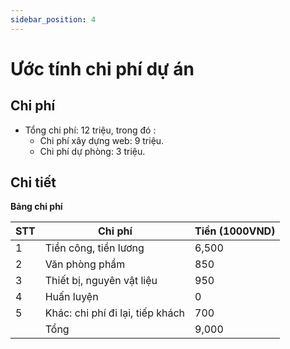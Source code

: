 ```yaml
---
sidebar_position: 4
---
```


# Ước tính chi phí dự án

## Chi phí 
- Tổng chi phí: 12 triệu, trong đó : 
	- Chi phí xây dựng web: 9 triệu.
	- Chi phí dự phòng: 3 triệu.

## Chi tiết 

**Bảng chi phí**

| **STT** | **Chi phí**                      | **Tiền (1000VND)** |
|---------|----------------------------------|--------------------|
| 1       | Tiền công, tiền lương            | 6,500              |
| 2       | Văn phòng phẩm                   | 850                |
| 3       | Thiết bị, nguyên vật liệu        | 950                |
| 4       | Huấn luyện                       | 0                  |
| 5       | Khác: chi phí đi lại, tiếp khách | 700                |
|         | Tổng                             | 9,000              |